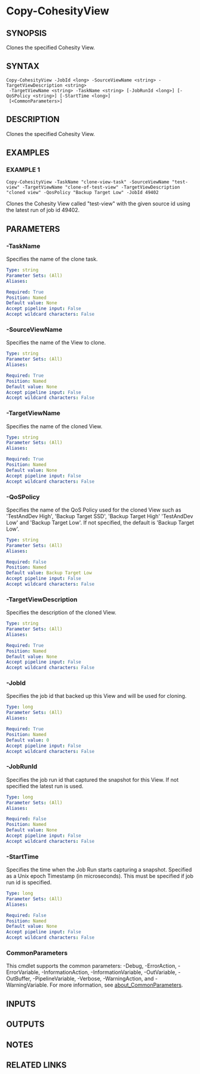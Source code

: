 # Copy-CohesityView

## SYNOPSIS
Clones the specified Cohesity View.

## SYNTAX

```
Copy-CohesityView -JobId <long> -SourceViewName <string> -TargetViewDescription <string>
 -TargetViewName <string> -TaskName <string> [-JobRunId <long>] [-QoSPolicy <string>] [-StartTime <long>]
 [<CommonParameters>]
```

## DESCRIPTION
Clones the specified Cohesity View.

## EXAMPLES

### EXAMPLE 1
```
Copy-CohesityView -TaskName "clone-view-task" -SourceViewName "test-view" -TargetViewName "clone-of-test-view" -TargetViewDescription "cloned view" -QosPolicy "Backup Target Low" -JobId 49402
```

Clones the Cohesity View called "test-view" with the given source id using the latest run of job id 49402.

## PARAMETERS

### -TaskName
Specifies the name of the clone task.

```yaml
Type: string
Parameter Sets: (All)
Aliases:

Required: True
Position: Named
Default value: None
Accept pipeline input: False
Accept wildcard characters: False
```

### -SourceViewName
Specifies the name of the View to clone.

```yaml
Type: string
Parameter Sets: (All)
Aliases:

Required: True
Position: Named
Default value: None
Accept pipeline input: False
Accept wildcard characters: False
```

### -TargetViewName
Specifies the name of the cloned View.

```yaml
Type: string
Parameter Sets: (All)
Aliases:

Required: True
Position: Named
Default value: None
Accept pipeline input: False
Accept wildcard characters: False
```

### -QoSPolicy
Specifies the name of the QoS Policy used for the cloned View such as 'TestAndDev High', 'Backup Target SSD', 'Backup Target High' 'TestAndDev Low' and 'Backup Target Low'.
If not specified, the default is 'Backup Target Low'.

```yaml
Type: string
Parameter Sets: (All)
Aliases:

Required: False
Position: Named
Default value: Backup Target Low
Accept pipeline input: False
Accept wildcard characters: False
```

### -TargetViewDescription
Specifies the description of the cloned View.

```yaml
Type: string
Parameter Sets: (All)
Aliases:

Required: True
Position: Named
Default value: None
Accept pipeline input: False
Accept wildcard characters: False
```

### -JobId
Specifies the job id that backed up this View and will be used for cloning.

```yaml
Type: long
Parameter Sets: (All)
Aliases:

Required: True
Position: Named
Default value: 0
Accept pipeline input: False
Accept wildcard characters: False
```

### -JobRunId
Specifies the job run id that captured the snapshot for this View.
If not specified the latest run is used.

```yaml
Type: long
Parameter Sets: (All)
Aliases:

Required: False
Position: Named
Default value: None
Accept pipeline input: False
Accept wildcard characters: False
```

### -StartTime
Specifies the time when the Job Run starts capturing a snapshot.
Specified as a Unix epoch Timestamp (in microseconds).
This must be specified if job run id is specified.

```yaml
Type: long
Parameter Sets: (All)
Aliases:

Required: False
Position: Named
Default value: None
Accept pipeline input: False
Accept wildcard characters: False
```

### CommonParameters
This cmdlet supports the common parameters: -Debug, -ErrorAction, -ErrorVariable, -InformationAction, -InformationVariable, -OutVariable, -OutBuffer, -PipelineVariable, -Verbose, -WarningAction, and -WarningVariable. For more information, see [about_CommonParameters](http://go.microsoft.com/fwlink/?LinkID=113216).

## INPUTS

## OUTPUTS

## NOTES

## RELATED LINKS
